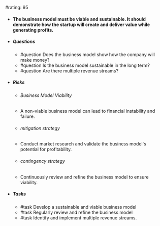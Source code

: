 #rating: 95
- #### The business model must be viable and sustainable. It should demonstrate how the startup will create and deliver value while generating profits.
- ##### Questions
  - #question Does the business model show how the company will make money?
  - #question Is the business model sustainable in the long term?
  - #question Are there multiple revenue streams?
- ##### Risks

  - ###### Business Model Viability
  - A non-viable business model can lead to financial instability and failure.
  - ###### mitigation strategy
  - Conduct market research and validate the business model's potential for profitability.
  - ###### contingency strategy
  - Continuously review and refine the business model to ensure viability.
- ##### Tasks
  - #task Develop a sustainable and viable business model
  - #task  Regularly review and refine the business model
  - #task  Identify and implement multiple revenue streams.


